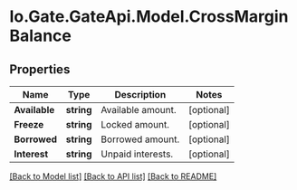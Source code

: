 
# Io.Gate.GateApi.Model.CrossMarginBalance

## Properties

Name | Type | Description | Notes
------------ | ------------- | ------------- | -------------
**Available** | **string** | Available amount. | [optional] 
**Freeze** | **string** | Locked amount. | [optional] 
**Borrowed** | **string** | Borrowed amount. | [optional] 
**Interest** | **string** | Unpaid interests. | [optional] 

[[Back to Model list]](../README.md#documentation-for-models)
[[Back to API list]](../README.md#documentation-for-api-endpoints)
[[Back to README]](../README.md)
